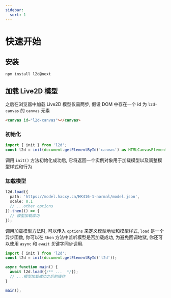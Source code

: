 ```yaml
---
sidebar:
  sort: 1
---
```


# 快速开始

## 安装

```sh
npm install l2d@next
```

## 加载 Live2D 模型

之后在浏览器中加载 Live2D 模型仅需两步, 假设 DOM 中存在一个 id 为 `l2d-canvas` 的 `canvas` 元素

```html
<canvas id="l2d-canvas"></canvas>
```

### 初始化

```ts
import { init } from 'l2d';
const l2d = init(document.getElementById('canvas') as HTMLCanvasElement);
```

调用 `init()` 方法初始化成功后, 它将返回一个实例对象用于加载模型以及调整模型样式和行为

### 加载模型

```ts
l2d.load({
  path: 'https://model.hacxy.cn/HK416-1-normal/model.json',
  scale: 0.1
  // ...other options
}).then(() => {
  // 模型加载成功
});
```

调用加载模型方法时, 可以传入 `options` 来定义模型地址和模型样式, `load` 是一个异步函数, 你可以在 `then` 方法中监听模型是否加载成功, 为避免回调地狱, 你还可以使用 `async` 和 `await` 关键字同步调用.

```ts
import { init } from 'l2d';
const l2d = init(document.getElementById('l2d'));

async function main() {
  await l2d.load({/** ...  */});
  // ...模型加载成功之后的操作
}

main();
```
